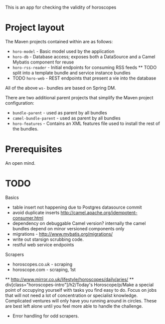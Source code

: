 This is an app for checking the validity of horoscopes


Project layout
==============
The Maven projects contained within are as follows:

* `horo-model` - Basic model used by the application
* `horo-db` - Database access; exposes both a DataSource and a Camel Mybatis component for reuse
* `horo-rss-reader` - Initial endpoints for consuming RSS feeds
** TODO split into a template bundle and service instance bundles
* TODO `horo-web` - REST endpoints that present a vie into the database

All of the above `ws-` bundles are based on Spring DM.

There are two additional parent projects that simplify the Maven project configuration:

* `bundle-parent` - used as parent by all bundles
* `camel-bundle-parent` - used as parent by all bundles
* `horo-features` - Contains an XML features file used to install the rest of the bundles.

Prerequisites
=============
An open mind.

TODO
====
Basics
* table insert not happening due to Postgres datasource commit
* avoid duplicate inserts http://camel.apache.org/idempotent-consumer.html
* dependency on debuggable Camel version? internally the camel bundles depend on minor versioned components only
* migrations - http://www.mybatis.org/migrations/
* write out starsign scrubbing code.
* restful web service endpoints

Scrapers
* horoscopes.co.uk - scraping
* horoscope.com - scraping, 1st <div id="textline">

** http://www.mirror.co.uk/lifestyle/horoscopes/daily/aries/
** div[class="horoscopes-intro"]/h2/Today's Horoscope/p/Make a special point of occupying yourself with tasks you find easy to do. Focus on jobs that will not need a lot of concentration or specialist knowledge. Complicated ventures will only have you running around in circles. These are best left alone until you feel more able to handle the challenge.

* Error handling for odd scrapers.